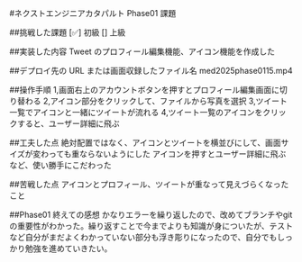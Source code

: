 #ネクストエンジニアカタパルト Phase01 課題

##挑戦した課題
[✅] 初級 [] 上級

##実装した内容
Tweet のプロフィール編集機能、アイコン機能を作成した

##デプロイ先の URL または画面収録したファイル名
med2025phase0115.mp4

##操作手順
1,画面右上のアカウントボタンを押すとプロフィール編集画面に切り替わる
2,アイコン部分をクリックして、ファイルから写真を選択
3,ツイート一覧でアイコンと一緒にツイートが流れる
4,ツイート一覧のアイコンをクリックすると、ユーザー詳細に飛ぶ

##工夫した点
絶対配置ではなく、アイコンとツイートを横並びにして、画面サイズが変わっても重ならないようにした
アイコンを押すとユーザー詳細に飛ぶなど、使い勝手にこだわった

##苦戦した点
アイコンとプロフィール、ツイートが重なって見えづらくなったこと

##Phase01 終えての感想
かなりエラーを繰り返したので、改めてブランチやgitの重要性がわかった。繰り返すことで今までよりも知識が身についたが、テストなど自分がまだよくわかっていない部分も浮き彫りになったので、自分でもしっかり勉強を進めていきたい。

